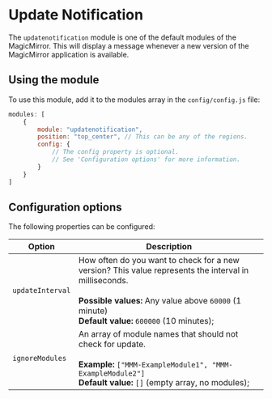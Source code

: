 # Update Notification
The `updatenotification` module is one of the default modules of the MagicMirror.
This will display a message whenever a new version of the MagicMirror application is available.

## Using the module

To use this module, add it to the modules array in the `config/config.js` file:
````javascript
modules: [
	{
		module: "updatenotification",
		position: "top_center",	// This can be any of the regions.
		config: {
			// The config property is optional.
			// See 'Configuration options' for more information.
		}
	}
]
````

## Configuration options

The following properties can be configured:

| Option           | Description
| ---------------- | -----------
| `updateInterval` | How often do you want to check for a new version? This value represents the interval in milliseconds. <br><br> **Possible values:** Any value above `60000` (1 minute) <br> **Default value:** `600000` (10 minutes);
| `ignoreModules` | An array of module names that should not check for update. <br><br> **Example:** `["MMM-ExampleModule1", "MMM-ExampleModule2"]` <br> **Default value:** `[]` (empty array, no modules);

